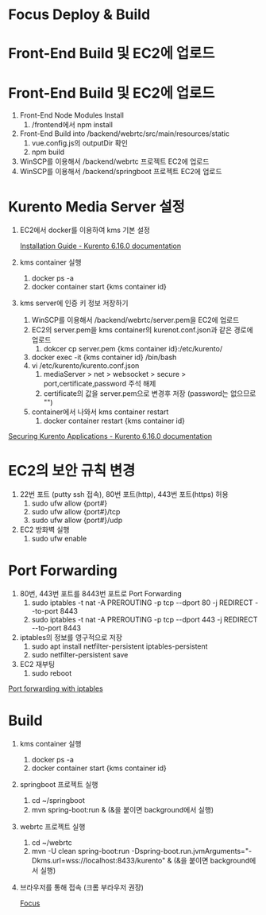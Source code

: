 # Focus Deploy & Build

# Front-End Build 및 EC2에 업로드

# Front-End Build 및 EC2에 업로드

1. Front-End Node Modules Install
    1. /frontend에서 npm install
2. Front-End Build into /backend/webrtc/src/main/resources/static
    1. vue.config.js의 outputDir 확인
    2. npm build
3. WinSCP를 이용해서 /backend/webrtc 프로젝트 EC2에 업로드
4. WinSCP를 이용해서 /backend/springboot 프로젝트 EC2에 업로드

# Kurento Media Server 설정

1. EC2에서 docker를 이용하여 kms 기본 설정

    [Installation Guide - Kurento 6.16.0 documentation](https://doc-kurento.readthedocs.io/en/stable/user/installation.html#docker-image)

2. kms container 실행
    1. docker ps -a
    2. docker container start {kms container id}
3. kms server에 인증 키 정보 저장하기
    1. WinSCP를 이용해서 /backend/webrtc/server.pem을 EC2에 업로드
    2. EC2의 server.pem을 kms container의 kurenot.conf.json과 같은 경로에 업로드
        1. dokcer cp server.pem {kms container id}:/etc/kurento/
    3. docker exec -it {kms container id} /bin/bash
    4. vi /etc/kurento/kurento.conf.json
        1. mediaServer > net > websocket > secure > port,certificate,password 주석 해제
        2. certificate의 값을 server.pem으로 변경후 저장 (password는 없으므로 "")
    5. container에서 나와서 kms container restart
        1. docker container restart {kms container id}

[Securing Kurento Applications - Kurento 6.16.0 documentation](https://doc-kurento.readthedocs.io/en/stable/features/security.html)

# EC2의 보안 규칙 변경

1. 22번 포트 (putty ssh 접속), 80번 포트(http), 443번 포트(https) 허용
    1. sudo ufw allow {port#}
    2. sudo ufw allow {port#}/tcp
    3. sudo ufw allow {port#}/udp
2. EC2 방화벽 실행
    1. sudo ufw enable

# Port Forwarding

1. 80번, 443번 포트를  8443번 포트로 Port Forwarding
    1. sudo iptables -t nat -A PREROUTING -p tcp --dport 80 -j REDIRECT --to-port 8443
    2. sudo iptables -t nat -A PREROUTING -p tcp --dport 443 -j REDIRECT --to-port 8443
2. iptables의 정보를 영구적으로 저장
    1. sudo apt install netfilter-persistent iptables-persistent
    2. sudo netfilter-persistent save
3. EC2 재부팅
    1. sudo reboot

[Port forwarding with iptables](https://www.cogini.com/blog/port-forwarding-with-iptables/)

# Build

1. kms container 실행
    1. docker ps -a
    2. docker container start {kms container id}
2. springboot 프로젝트 실행
    1. cd ~/springboot
    2. mvn spring-boot:run &
    (&을 붙이면 background에서 실행)
3. webrtc 프로젝트 실행
    1. cd ~/webrtc
    2. mvn -U clean spring-boot:run -Dspring-boot.run.jvmArguments="-Dkms.url=wss://localhost:8433/kurento" &
    (&을 붙이면 background에서 실행)
4. 브라우저를 통해 접속 (크롬 부라우저 권장)

    [Focus](https://i5a107.p.ssafy.io)